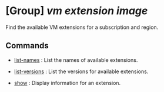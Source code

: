 # [Group] _vm extension image_

Find the available VM extensions for a subscription and region.

## Commands

- [list-names](/Commands/vm/extension/image/_list-names.md)
: List the names of available extensions.

- [list-versions](/Commands/vm/extension/image/_list-versions.md)
: List the versions for available extensions.

- [show](/Commands/vm/extension/image/_show.md)
: Display information for an extension.
